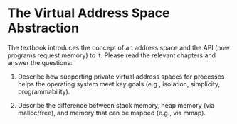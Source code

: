 # The Virtual Address Space Abstraction

The textbook introduces the concept of an address space and the API (how programs request memory) to it. Please read the relevant chapters and answer the questions:

1. Describe how supporting private virtual address spaces for processes helps the operating system meet key goals (e.g., isolation, simplicity, programmability).

2. Describe the difference between stack memory, heap memory (via malloc/free), and memory that can be mapped (e.g., via mmap).
